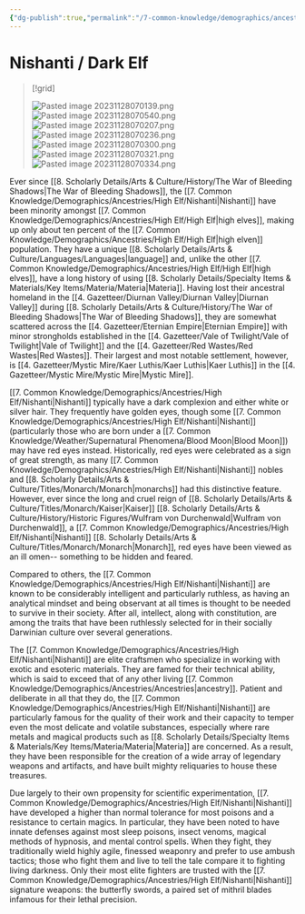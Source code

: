 ```yaml
---
{"dg-publish":true,"permalink":"/7-common-knowledge/demographics/ancestries/high-elf/nishanti/","noteIcon":""}
---
```


# Nishanti / Dark Elf

>[!grid]
>
>![Pasted image 20231128070139.png](/img/user/x.%20Assets/Attachments/Pasted%20image%2020231128070139.png)
>![Pasted image 20231128070540.png](/img/user/x.%20Assets/Attachments/Pasted%20image%2020231128070540.png)
>![Pasted image 20231128070207.png](/img/user/x.%20Assets/Attachments/Pasted%20image%2020231128070207.png)
>![Pasted image 20231128070236.png](/img/user/x.%20Assets/Attachments/Pasted%20image%2020231128070236.png)
>![Pasted image 20231128070300.png](/img/user/x.%20Assets/Attachments/Pasted%20image%2020231128070300.png)
>![Pasted image 20231128070321.png](/img/user/x.%20Assets/Attachments/Pasted%20image%2020231128070321.png)
>![Pasted image 20231128070334.png](/img/user/x.%20Assets/Attachments/Pasted%20image%2020231128070334.png)

Ever since [[8. Scholarly Details/Arts & Culture/History/The War of Bleeding Shadows\|The War of Bleeding Shadows]], the [[7. Common Knowledge/Demographics/Ancestries/High Elf/Nishanti\|Nishanti]] have been minority amongst [[7. Common Knowledge/Demographics/Ancestries/High Elf/High Elf\|high elves]], making up only about ten percent of the [[7. Common Knowledge/Demographics/Ancestries/High Elf/High Elf\|high elven]] population. They have a unique [[8. Scholarly Details/Arts & Culture/Languages/Languages\|language]] and, unlike the other [[7. Common Knowledge/Demographics/Ancestries/High Elf/High Elf\|high elves]], have a long history of using [[8. Scholarly Details/Specialty Items & Materials/Key Items/Materia/Materia\|Materia]]. Having lost their ancestral homeland in the [[4. Gazetteer/Diurnan Valley/Diurnan Valley\|Diurnan Valley]] during [[8. Scholarly Details/Arts & Culture/History/The War of Bleeding Shadows\|The War of Bleeding Shadows]], they are somewhat scattered across the [[4. Gazetteer/Eternian Empire\|Eternian Empire]] with minor strongholds established in the [[4. Gazetteer/Vale of Twilight/Vale of Twilight\|Vale of Twilight]] and the [[4. Gazetteer/Red Wastes/Red Wastes\|Red Wastes]]. Their largest and most notable settlement, however, is [[4. Gazetteer/Mystic Mire/Kaer Luthis/Kaer Luthis\|Kaer Luthis]] in the [[4. Gazetteer/Mystic Mire/Mystic Mire\|Mystic Mire]]. 

[[7. Common Knowledge/Demographics/Ancestries/High Elf/Nishanti\|Nishanti]] typically have a dark complexion and either white or silver hair. They frequently have golden eyes, though some [[7. Common Knowledge/Demographics/Ancestries/High Elf/Nishanti\|Nishanti]] (particularly those who are born under a [[7. Common Knowledge/Weather/Supernatural Phenomena/Blood Moon\|Blood Moon]]) may have red eyes instead. Historically, red eyes were celebrated as a sign of great strength, as many [[7. Common Knowledge/Demographics/Ancestries/High Elf/Nishanti\|Nishanti]] nobles and [[8. Scholarly Details/Arts & Culture/Titles/Monarch/Monarch\|monarchs]] had this distinctive feature. However, ever since the long and cruel reign of [[8. Scholarly Details/Arts & Culture/Titles/Monarch/Kaiser\|Kaiser]] [[8. Scholarly Details/Arts & Culture/History/Historic Figures/Wulfram von Durchenwald\|Wulfram von Durchenwald]], a [[7. Common Knowledge/Demographics/Ancestries/High Elf/Nishanti\|Nishanti]] [[8. Scholarly Details/Arts & Culture/Titles/Monarch/Monarch\|Monarch]], red eyes have been viewed as an ill omen-- something to be hidden and feared. 

Compared to others, the [[7. Common Knowledge/Demographics/Ancestries/High Elf/Nishanti\|Nishanti]] are known to be considerably intelligent and particularly ruthless, as having an analytical mindset and being observant at all times is thought to be needed to survive in their society. After all, intellect, along with constitution, are among the traits that have been ruthlessly selected for in their socially Darwinian culture over several generations. 

The [[7. Common Knowledge/Demographics/Ancestries/High Elf/Nishanti\|Nishanti]] are elite craftsmen who specialize in working with exotic and esoteric materials. They are famed for their technical ability, which is said to exceed that of any other living [[7. Common Knowledge/Demographics/Ancestries/Ancestries\|ancestry]]. Patient and deliberate in all that they do, the [[7. Common Knowledge/Demographics/Ancestries/High Elf/Nishanti\|Nishanti]] are particularly famous for the quality of their work and their capacity to temper even the most delicate and volatile substances, especially where rare metals and magical products such as [[8. Scholarly Details/Specialty Items & Materials/Key Items/Materia/Materia\|Materia]] are concerned. As a result, they have been responsible for the creation of a wide array of legendary weapons and artifacts, and have built mighty reliquaries to house these treasures.

Due largely to their own propensity for scientific experimentation, [[7. Common Knowledge/Demographics/Ancestries/High Elf/Nishanti\|Nishanti]] have developed a higher than normal tolerance for most poisons and a resistance to certain magics. In particular, they have been noted to have innate defenses against most sleep poisons, insect venoms, magical methods of hypnosis, and mental control spells. When they fight, they traditionally wield highly agile, finessed weaponry and prefer to use ambush tactics; those who fight them and live to tell the tale compare it to fighting living darkness. Only their most elite fighters are trusted with the [[7. Common Knowledge/Demographics/Ancestries/High Elf/Nishanti\|Nishanti]] signature weapons: the butterfly swords, a paired set of mithril blades infamous for their lethal precision. 
